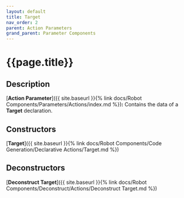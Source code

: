 ```yaml
---
layout: default
title: Target
nav_order: 2
parent: Action Parameters
grand_parent: Parameter Components
---
```


# **{{page.title}}**

## **Description**

[**Action Parameter**]({{ site.baseurl }}{% link docs/Robot Components/Parameters/Actions/index.md %})**:** 
Contains the data of a **Target** declaration. 

## **Constructors**

[**Target**]({{ site.baseurl }}{% link docs/Robot Components/Code Generation/Declarative Actions/Target.md %})

## **Deconstructors**

[**Deconstruct Target**]({{ site.baseurl }}{% link docs/Robot Components/Deconstruct/Actions/Deconstruct Target.md %})

